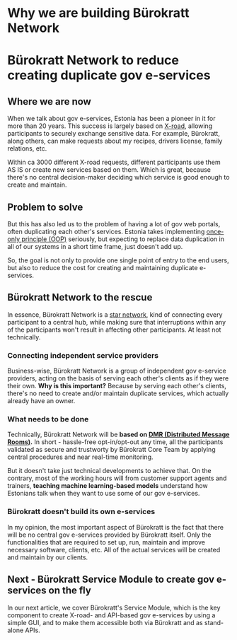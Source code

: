 # Why we are building Bürokratt Network
# Bürokratt Network to reduce creating duplicate gov e-services

## Where we are now

When we talk about gov e-services, Estonia has been a pioneer in it for more than 20 years. This success is largely based on [X-road](https://x-road.global), allowing participants to securely exchange sensitive data. For example, Bürokratt, along others, can make requests about my recipes, drivers license, family relations, etc.

Within ca 3000 different X-road requests, different participants use them AS IS or create new services based on them. Which is great, because there's no central decision-maker deciding which service is good enough to create and maintain.

## Problem to solve

But this has also led us to the problem of having a lot of gov web portals, often duplicating each other's services. Estonia takes implementing [once-only principle (OOP)](https://en.wikipedia.org/wiki/Once-only_principle) seriously, but expecting to replace data duplication in all of our systems in a short time frame, just doesn't add up.

So, the goal is not only to provide one single point of entry to the end users, but also to reduce the cost for creating and maintaining duplicate e-services.

## Bürokratt Network to the rescue

In essence, Bürokratt Network is a [star network](https://en.wikipedia.org/wiki/Star_network), kind of connecting every participant to a central hub, while making sure that interruptions within any of the participants won't result in affecting other participants. At least not technically.

### Connecting independent service providers

Business-wise, Bürokratt Network is a group of independent gov e-service providers, acting on the basis of serving each other's clients as if they were their own. **Why is this important?** Because by serving each other's clients, there's no need to create and/or maintain duplicate services, which actually already have an owner.

### What needs to be done

Technically, Bürokratt Network will be **based on [DMR (Distributed Message Rooms)](https://github.com/buerokratt/DMR/blob/1-architecture-for-distributed-message-rooms/README.md).** In short - hassle-free opt-in/opt-out any time, all the participants validated as secure and trustworty by Bürokratt Core Team by applying central procedures and near real-time monitoring.

But it doesn't take just technical developments to achieve that. On the contrary, most of the working hours will from customer support agents and trainers, **teaching machine learning-based models** understand how Estonians talk when they want to use some of our gov e-services.

### Bürokratt doesn't build its own e-services

In my opinion, the most important aspect of Bürokratt is the fact that there will be no central gov e-services provided by Bürokratt itself. Only the functionalities that are required to set up, run, maintain and improve necessary software, clients, etc. All of the actual services will be created and maintain by our clients.

## Next - Bürokratt Service Module to create gov e-services on the fly

In our next article, we cover Bürokratt's Service Module, which is the key component to create X-road- and API-based gov e-services by using a simple GUI, and to make them accessible both via Bürokratt and as stand-alone APIs.
